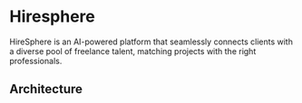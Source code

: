 # Hiresphere
HireSphere is an AI-powered platform that seamlessly connects clients with a diverse pool of freelance talent, matching projects with the right professionals.

## Architecture
